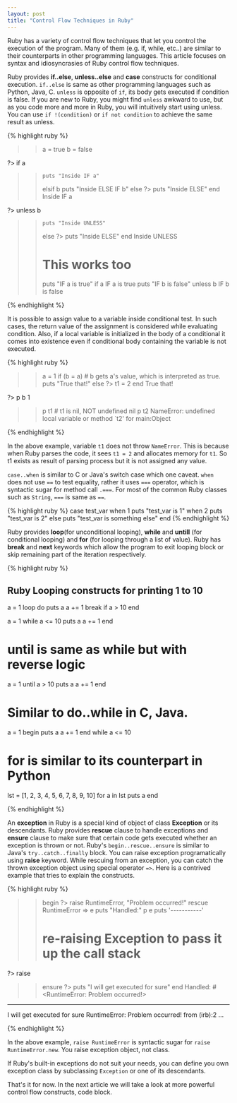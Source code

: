 ```yaml
---
layout: post
title: "Control Flow Techniques in Ruby"
---
```


Ruby has a variety of control flow techniques that let you control the execution of the program. Many of them (e.g. if, while, etc..) are similar to their counterparts in other programming languages. This article focuses on syntax and idiosyncrasies of Ruby control flow techniques.

Ruby provides **if..else**, **unless..else** and **case** constructs for conditional execution. `if..else` is same as other programming languages such as Python, Java, C. `unless` is opposite of `if`, its body gets executed if condition is false. If you are new to Ruby, you might find `unless` awkward to use, but as you code more and more in Ruby, you will intuitively start using unless. You can use `if !(condition)` or `if not condition` to achieve the same result as unless.

{% highlight ruby %}
>>   a = true
>>   b = false
>>
?>   if a
>>     puts "Inside IF a"
>>   elsif b
>>     puts "Inside ELSE IF b"
>>   else
?>     puts "Inside ELSE"
>>   end
Inside IF a
>>
?>   unless b
>>     puts "Inside UNLESS"
>>   else
?>     puts "Inside ELSE"
>>   end
Inside UNLESS
>> # This works too
>> puts "IF a is true" if a
IF a is true
>> puts "IF b is false" unless b
IF b is false

{% endhighlight %}

It is possible to assign value to a variable inside conditional test. In such cases, the return value of the assignment is considered while evaluating condition. Also, if a local variable is initialized in the body of a conditional it comes into existence even if conditional body containing the variable is not executed.

{% highlight ruby %}

>> a = 1
>> if (b = a)  # b gets a's value, which is interpreted as true.
>>   puts "True that!"
>> else
?>   t1 = 2
>> end
True that!
>>
?> p b
1
>> p t1 # t1 is nil, NOT undefined
nil
>> p t2
NameError: undefined local variable or method `t2' for main:Object

{% endhighlight %}

In the above example, variable `t1` does not throw `NameError`. This is because when Ruby parses the code, it sees `t1 = 2` and allocates memory for `t1`. So t1 exists as result of parsing process but it is not assigned any value.


`case..when` is similar to C or Java's switch case which one caveat. `when` does not use `==` to test equality, rather it uses `===` operator, which is syntactic sugar for method call `.===`. For most of the common Ruby classes such as `String`, `===` is same as `==`.

{% highlight ruby %}
case test_var
when 1
  puts "test_var is 1"
when 2
  puts "test_var is 2"
else
  puts "test_var is something else"
end
{% endhighlight %}

Ruby provides **loop**(for unconditional looping), **while** and **untill** (for conditional looping) and **for** (for looping through a list of value). Ruby has **break** and **next** keywords which allow the program to exit looping block or skip remaining part of the iteration respectively.

{% highlight ruby %}
## Ruby Looping constructs for printing 1 to 10
a = 1
loop do
  puts a
  a += 1
  break if a > 10
end

a = 1
while a <= 10
  puts a
  a += 1
end

# until is same as while but with reverse logic
a = 1
until a > 10
  puts a
  a += 1
end

# Similar to do..while in C, Java.
a = 1
begin
  puts a
  a += 1
end while a <= 10

# for is similar to its counterpart in Python
lst = [1, 2, 3, 4, 5, 6, 7, 8, 9, 10]
for a in lst
  puts a
end

{% endhighlight %}

An **exception** in Ruby is a special kind of object of class **Exception** or its descendants. Ruby provides **rescue** clause to handle exceptions and **ensure** clause to make sure that certain code gets executed whether an exception is thrown or not. Ruby's `begin..rescue..ensure` is similar to Java's `try..catch..finally` block. You can raise exception programatically using **raise** keyword. While rescuing from an exception, you can catch the thrown exception object using special operator `=>`. Here is a contrived example that tries to explain the constructs.

{% highlight ruby %}

>> begin
?>   raise RuntimeError, "Problem occurred!"
>> rescue RuntimeError => e
>>   puts "Handled:"
>>   p e
>>   puts '-----------'
>>   # re-raising Exception to pass it up the call stack
?>   raise
>> ensure
?>   puts "I will get executed for sure"
>> end
Handled:
#<RuntimeError: Problem occurred!>
-----------
I will get executed for sure
RuntimeError: Problem occurred!
        from (irb):2
        ...

{% endhighlight %}

In the above example, `raise RuntimeError` is syntactic sugar for `raise RuntimeError.new`. You raise exception object, not class.

If Ruby's built-in exceptions do not suit your needs, you can define you own exception class by subclassing `Exception` or one of its descendants.

That's it for now. In the next article we will take a look at more powerful control flow constructs, code block.